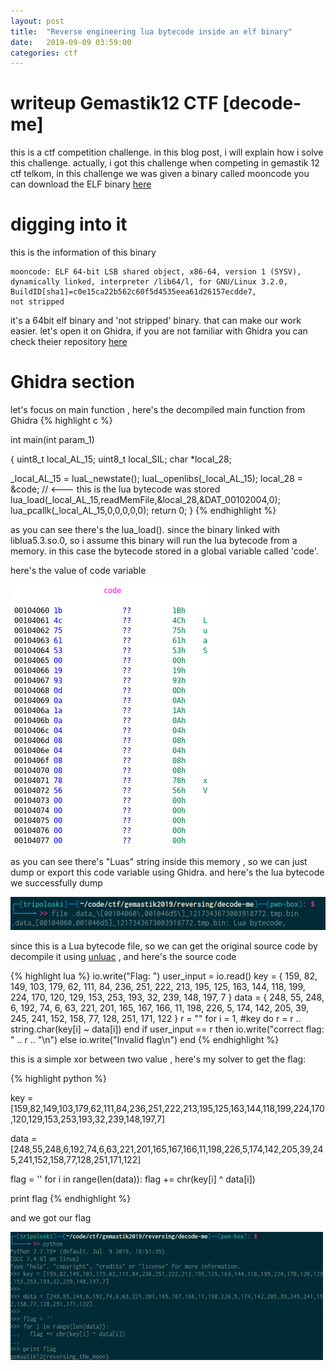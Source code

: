 ```yaml
---
layout: post
title:  "Reverse engineering lua bytecode inside an elf binary"
date:   2019-09-09 03:59:00
categories: ctf
---
```


# writeup Gemastik12 CTF [decode-me]

this is a ctf competition challenge. in this blog post, i will explain how i solve this challenge. actually, i got this challenge when competing in gemastik 12 ctf telkom, in this challenge we was given a binary called mooncode you can download the ELF binary [here](https://google.com)

# digging into it

this is the information of this binary

```
mooncode: ELF 64-bit LSB shared object, x86-64, version 1 (SYSV), 
dynamically linked, interpreter /lib64/l, for GNU/Linux 3.2.0, 
BuildID[sha1]=c0e15ca22b562c60f5d4535eea61d26157ecdde7, 
not stripped
```

it's a 64bit elf binary and 'not stripped' binary. that can make our work easier.
let's open it on Ghidra, if you are not familiar with Ghidra you can check theier repository [here](https://github.com/NationalSecurityAgency/ghidra)

# Ghidra section

let's focus on main function , here's the decompiled main function from Ghidra
{% highlight c %}


int main(int param_1)

{
  uint8_t local_AL_15;
  uint8_t local_SIL;
  char *local_28;

  _local_AL_15 = luaL_newstate();
  luaL_openlibs(_local_AL_15);
  local_28 = &code; // <--- this is the lua bytecode was stored 
  lua_load(_local_AL_15,readMemFile,&local_28,&DAT_00102004,0);
  lua_pcallk(_local_AL_15,0,0,0,0,0);
  return 0;
}
{% endhighlight %}

as you can see there's the lua_load(). since the binary linked with liblua5.3.so.0, so i assume this binary will run the lua bytecode from a memory. in this case the bytecode stored in a global variable called 'code'.

here's the value of code variable

<img src="/images/2019-10-03-170254_320x418_scrot.png" class="center" />

as you can see there's "Luas" string inside this memory , so we can just dump or export this code variable using Ghidra. and here's the lua bytecode we successfully dump 

<img src="/images/2019-10-03-171529_545x57_scrot.png" class='center'>

since this is a Lua bytecode file, so we can get the original source code by decompile it using [unluac](https://sourceforge.net/projects/unluac/) , and here's the source code 

{% highlight lua %}
io.write("Flag: ")
user_input = io.read()
key = {
  159,
  82,
  149,
  103,
  179,
  62,
  111,
  84,
  236,
  251,
  222,
  213,
  195,
  125,
  163,
  144,
  118,
  199,
  224,
  170,
  120,
  129,
  153,
  253,
  193,
  32,
  239,
  148,
  197,
  7
}
data = {
  248,
  55,
  248,
  6,
  192,
  74,
  6,
  63,
  221,
  201,
  165,
  167,
  166,
  11,
  198,
  226,
  5,
  174,
  142,
  205,
  39,
  245,
  241,
  152,
  158,
  77,
  128,
  251,
  171,
  122
}
r = ""
for i = 1, #key do
  r = r .. string.char(key[i] ~ data[i])
end
if user_input == r then
  io.write("correct flag: " .. r .. "\n")
else
  io.write("Invalid flag\n")
end
{% endhighlight %}

this is a simple xor between two value , here's my solver to get the flag:

{% highlight python %}

key = [159,82,149,103,179,62,111,84,236,251,222,213,195,125,163,144,118,199,224,170,120,129,153,253,193,32,239,148,197,7]

data = [248,55,248,6,192,74,6,63,221,201,165,167,166,11,198,226,5,174,142,205,39,245,241,152,158,77,128,251,171,122]

flag = ''
for i in range(len(data)):
  flag += chr(key[i] ^ data[i])

print flag
{% endhighlight %}


and we got our flag 

<img src="/images/2019-10-03-174334_664x273_scrot.png" class="center" style="width: 500px;">